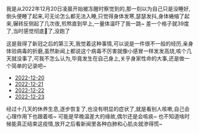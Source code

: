 我是从2022年12月20日凌晨开始被冻醒时察觉到的,那一刻以为自己只是没睡好,倒头便睡了起来,可无论怎么都无法入睡,只觉得身体发寒,瑟瑟发抖,身体蜷缩了起来,辗转反侧起了几次夜,煎熬直到早上,一量体温吓了我一跳~ 差一个格子就39度了,当时感觉彻底🐑了,没跑了

这是我得了新冠之后的第三天,我觉着这种事情,可以说是一件很不一般的经历,亲身体验病毒的折磨,虽然新闻上都说这个病毒不厉害就像小感冒一样发发高烧,咳个几天就没事了,可我不怎么认为,毕竟发生在自己身上,关乎身家性命的大事,还是做一个简单的记录吧~  

* [2022-12-20](抗疫日记/2022-12-20.md)
* [2022-12-21](抗疫日记/2022-12-21.md)
* [2022-12-22](抗疫日记/2022-12-22.md)
* [2022-12-23](抗疫日记/2022-12-23.md)

经过十几天的休养生息,逐步恢复了,也没有明显的症状了,就是看别人咳嗽,自己会心理作用下也跟着咳~
可能是早晚温差大的缘故,偶尔还是会咳痰~ 
也不知道啥时候能真正结束这疫情,放开之后看新闻里各种白肺和心肌炎就渗得慌~